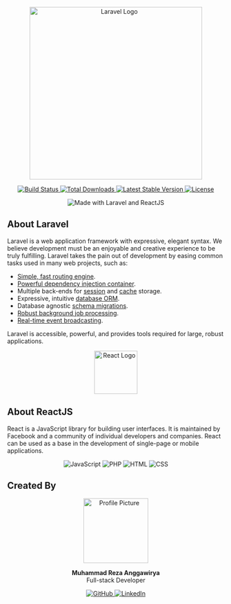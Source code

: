 <p align="center">
    <a href="https://laravel.com" target="_blank">
        <img src="https://raw.githubusercontent.com/laravel/art/master/logo-lockup/5%20SVG/2%20CMYK/1%20Full%20Color/laravel-logolockup-cmyk-red.svg" width="400" alt="Laravel Logo">
    </a>
</p>

<p align="center">
    <a href="https://github.com/laravel/framework/actions">
        <img src="https://github.com/laravel/framework/workflows/tests/badge.svg" alt="Build Status">
    </a>
    <a href="https://packagist.org/packages/laravel/framework">
        <img src="https://img.shields.io/packagist/dt/laravel/framework" alt="Total Downloads">
    </a>
    <a href="https://packagist.org/packages/laravel/framework">
        <img src="https://img.shields.io/packagist/v/laravel/framework" alt="Latest Stable Version">
    </a>
    <a href="https://packagist.org/packages/laravel/framework">
        <img src="https://img.shields.io/packagist/l/laravel/framework" alt="License">
    </a>
</p>

<p align="center">
    <img src="https://img.shields.io/badge/Made%20with-Laravel%20%7C%20ReactJS-blue.svg" alt="Made with Laravel and ReactJS">
</p>

## About Laravel

Laravel is a web application framework with expressive, elegant syntax. We believe development must be an enjoyable and creative experience to be truly fulfilling. Laravel takes the pain out of development by easing common tasks used in many web projects, such as:

- [Simple, fast routing engine](https://laravel.com/docs/routing).
- [Powerful dependency injection container](https://laravel.com/docs/container).
- Multiple back-ends for [session](https://laravel.com/docs/session) and [cache](https://laravel.com/docs/cache) storage.
- Expressive, intuitive [database ORM](https://laravel.com/docs/eloquent).
- Database agnostic [schema migrations](https://laravel.com/docs/migrations).
- [Robust background job processing](https://laravel.com/docs/queues).
- [Real-time event broadcasting](https://laravel.com/docs/broadcasting).

Laravel is accessible, powerful, and provides tools required for large, robust applications.

<p align="center">
    <a href="https://reactjs.org" target="_blank">
        <img src="https://upload.wikimedia.org/wikipedia/commons/a/a7/React-icon.svg" width="100" alt="React Logo">
    </a>
</p>

## About ReactJS

React is a JavaScript library for building user interfaces. It is maintained by Facebook and a community of individual developers and companies. React can be used as a base in the development of single-page or mobile applications.

<p align="center">
    <img src="https://img.shields.io/badge/Code-JavaScript-blue.svg" alt="JavaScript">
    <img src="https://img.shields.io/badge/Code-PHP-777bb4.svg" alt="PHP">
    <img src="https://img.shields.io/badge/Code-HTML-E34F26.svg" alt="HTML">
    <img src="https://img.shields.io/badge/Code-CSS-1572B6.svg" alt="CSS">
</p>

## Created By

<p align="center">
    <img src="https://via.placeholder.com/150" alt="Profile Picture" width="150" height="150">
</p>

<p align="center">
    <strong>Muhammad Reza Anggawirya</strong><br>
    Full-stack Developer
</p>

<p align="center">
    <a href="https://github.com/username" target="_blank">
        <img src="https://img.shields.io/badge/GitHub-181717.svg?&style=for-the-badge&logo=github&logoColor=white" alt="GitHub">
    </a>
    <a href="https://www.linkedin.com/in/username/" target="_blank">
        <img src="https://img.shields.io/badge/LinkedIn-0A66C2.svg?&style=for-the-badge&logo=linkedin&logoColor=white" alt="LinkedIn">
    </a>
</p>
